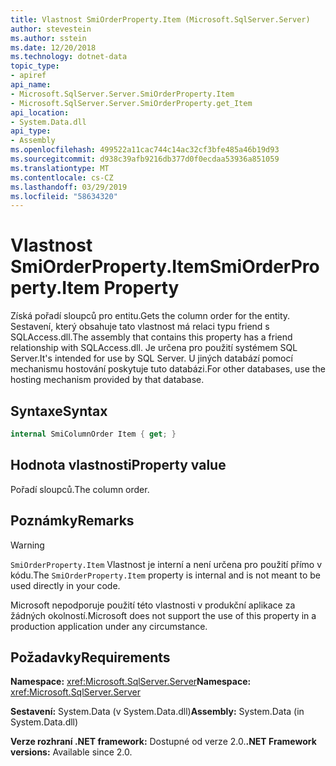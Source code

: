 ```yaml
---
title: Vlastnost SmiOrderProperty.Item (Microsoft.SqlServer.Server)
author: stevestein
ms.author: sstein
ms.date: 12/20/2018
ms.technology: dotnet-data
topic_type:
- apiref
api_name:
- Microsoft.SqlServer.Server.SmiOrderProperty.Item
- Microsoft.SqlServer.Server.SmiOrderProperty.get_Item
api_location:
- System.Data.dll
api_type:
- Assembly
ms.openlocfilehash: 499522a11cac744c14ac32cf3bfe485a46b19d93
ms.sourcegitcommit: d938c39afb9216db377d0f0ecdaa53936a851059
ms.translationtype: MT
ms.contentlocale: cs-CZ
ms.lasthandoff: 03/29/2019
ms.locfileid: "58634320"
---
```

# <a name="smiorderpropertyitem-property"></a><span data-ttu-id="a9604-102">Vlastnost SmiOrderProperty.Item</span><span class="sxs-lookup"><span data-stu-id="a9604-102">SmiOrderProperty.Item Property</span></span>

<span data-ttu-id="a9604-103">Získá pořadí sloupců pro entitu.</span><span class="sxs-lookup"><span data-stu-id="a9604-103">Gets the column order for the entity.</span></span> <span data-ttu-id="a9604-104">Sestavení, který obsahuje tato vlastnost má relaci typu friend s SQLAccess.dll.</span><span class="sxs-lookup"><span data-stu-id="a9604-104">The assembly that contains this property has a friend relationship with SQLAccess.dll.</span></span> <span data-ttu-id="a9604-105">Je určena pro použití systémem SQL Server.</span><span class="sxs-lookup"><span data-stu-id="a9604-105">It's intended for use by SQL Server.</span></span> <span data-ttu-id="a9604-106">U jiných databází pomocí mechanismu hostování poskytuje tuto databázi.</span><span class="sxs-lookup"><span data-stu-id="a9604-106">For other databases, use the hosting mechanism provided by that database.</span></span>

## <a name="syntax"></a><span data-ttu-id="a9604-107">Syntaxe</span><span class="sxs-lookup"><span data-stu-id="a9604-107">Syntax</span></span>

```csharp
internal SmiColumnOrder Item { get; }
```

## <a name="property-value"></a><span data-ttu-id="a9604-108">Hodnota vlastnosti</span><span class="sxs-lookup"><span data-stu-id="a9604-108">Property value</span></span>

<span data-ttu-id="a9604-109">Pořadí sloupců.</span><span class="sxs-lookup"><span data-stu-id="a9604-109">The column order.</span></span>

## <a name="remarks"></a><span data-ttu-id="a9604-110">Poznámky</span><span class="sxs-lookup"><span data-stu-id="a9604-110">Remarks</span></span>

> [!WARNING]
> <span data-ttu-id="a9604-111">`SmiOrderProperty.Item` Vlastnost je interní a není určena pro použití přímo v kódu.</span><span class="sxs-lookup"><span data-stu-id="a9604-111">The `SmiOrderProperty.Item` property is internal and is not meant to be used directly in your code.</span></span>
>
> <span data-ttu-id="a9604-112">Microsoft nepodporuje použití této vlastnosti v produkční aplikace za žádných okolností.</span><span class="sxs-lookup"><span data-stu-id="a9604-112">Microsoft does not support the use of this property in a production application under any circumstance.</span></span>

## <a name="requirements"></a><span data-ttu-id="a9604-113">Požadavky</span><span class="sxs-lookup"><span data-stu-id="a9604-113">Requirements</span></span>

<span data-ttu-id="a9604-114">**Namespace:** <xref:Microsoft.SqlServer.Server></span><span class="sxs-lookup"><span data-stu-id="a9604-114">**Namespace:** <xref:Microsoft.SqlServer.Server></span></span>

<span data-ttu-id="a9604-115">**Sestavení:** System.Data (v System.Data.dll)</span><span class="sxs-lookup"><span data-stu-id="a9604-115">**Assembly:** System.Data (in System.Data.dll)</span></span>

<span data-ttu-id="a9604-116">**Verze rozhraní .NET framework:** Dostupné od verze 2.0.</span><span class="sxs-lookup"><span data-stu-id="a9604-116">**.NET Framework versions:** Available since 2.0.</span></span>